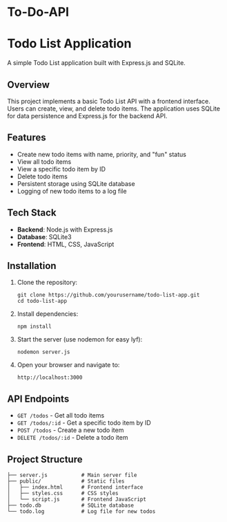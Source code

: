 # To-Do-API

# Todo List Application

A simple Todo List application built with Express.js and SQLite.

## Overview

This project implements a basic Todo List API with a frontend interface. Users can create, view, and delete todo items. The application uses SQLite for data persistence and Express.js for the backend API.

## Features

- Create new todo items with name, priority, and "fun" status
- View all todo items
- View a specific todo item by ID
- Delete todo items
- Persistent storage using SQLite database
- Logging of new todo items to a log file

## Tech Stack

- **Backend**: Node.js with Express.js
- **Database**: SQLite3
- **Frontend**: HTML, CSS, JavaScript

## Installation

1. Clone the repository:
   ```
   git clone https://github.com/yourusername/todo-list-app.git
   cd todo-list-app
   ```

2. Install dependencies:
   ```
   npm install
   ```

3. Start the server (use nodemon for easy lyf):
   ```
   nodemon server.js
   ```

4. Open your browser and navigate to:
   ```
   http://localhost:3000
   ```

## API Endpoints

- `GET /todos` - Get all todo items
- `GET /todos/:id` - Get a specific todo item by ID
- `POST /todos` - Create a new todo item
- `DELETE /todos/:id` - Delete a todo item

## Project Structure

```
├── server.js           # Main server file
├── public/             # Static files
│   ├── index.html      # Frontend interface
│   ├── styles.css      # CSS styles
│   └── script.js       # Frontend JavaScript
├── todo.db             # SQLite database
└── todo.log            # Log file for new todos
```
